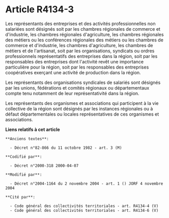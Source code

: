 # Article R4134-3

Les représentants des entreprises et des activités professionnelles non salariées sont désignés soit par les chambres
régionales de commerce et d'industrie, les chambres régionales d'agriculture, les chambres régionales des métiers ou les
conférences régionales des métiers ou les chambres de commerce et d'industrie, les chambres d'agriculture, les chambres de
métiers et de l'artisanat, soit par les organisations, syndicats ou ordres professionnels représentatifs des entreprises dans
la région, soit par les responsables des entreprises dont l'activité revêt une importance particulière pour la région, soit
par les responsables des entreprises coopératives exerçant une activité de production dans la région.

Les représentants des organisations syndicales de salariés sont désignés par les unions, fédérations et comités régionaux ou
départementaux compte tenu notamment de leur représentativité dans la région.

Les représentants des organismes et associations qui participent à la vie collective de la région sont désignés par les
instances régionales ou à défaut départementales ou locales représentatives de ces organismes et associations.

**Liens relatifs à cet article**

	**Anciens textes**:

	  - Décret n°82-866 du 11 octobre 1982 - art. 3 (M)

	**Codifié par**:

	  - Décret n°2000-318 2000-04-07

	**Modifié par**:

	  - Décret n°2004-1164 du 2 novembre 2004 - art. 1 () JORF 4 novembre 2004

	**Cité par**:

	  - Code général des collectivités territoriales - art. R4134-4 (V)
	  - Code général des collectivités territoriales - art. R4134-6 (V)
